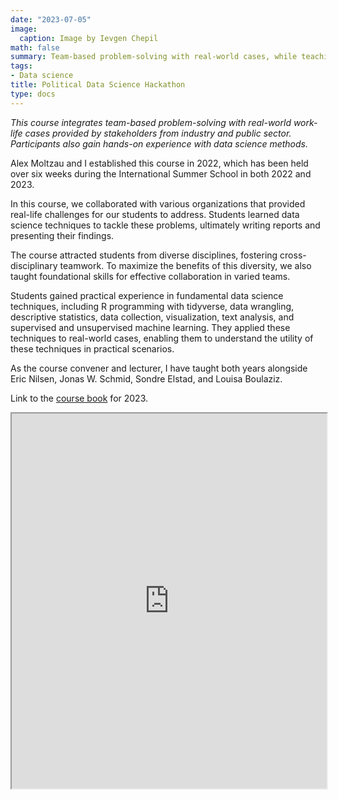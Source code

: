 ```yaml
---
date: "2023-07-05"
image:
  caption: Image by Ievgen Chepil
math: false
summary: Team-based problem-solving with real-world cases, while teaching data science methods.
tags:
- Data science
title: Political Data Science Hackathon
type: docs
---
```


*This course integrates team-based problem-solving with real-world work-life cases provided by stakeholders from industry and public sector. Participants also gain hands-on experience with data science methods.*

Alex Moltzau and I established this course in 2022, which has been held over six weeks during the International Summer School in both 2022 and 2023.

In this course, we collaborated with various organizations that provided real-life challenges for our students to address. Students learned data science techniques to tackle these problems, ultimately writing reports and presenting their findings.

The course attracted students from diverse disciplines, fostering cross-disciplinary teamwork. To maximize the benefits of this diversity, we also taught foundational skills for effective collaboration in varied teams.

Students gained practical experience in fundamental data science techniques, including R programming with tidyverse, data wrangling, descriptive statistics, data collection, visualization, text analysis, and supervised and unsupervised machine learning. They applied these techniques to real-world cases, enabling them to understand the utility of these techniques in practical scenarios.

As the course convener and lecturer, I have taught both years alongside Eric Nilsen, Jonas W. Schmid, Sondre Elstad, and Louisa Boulaziz.

Link to the [course book](https://shiny.uio.no/political_data_science_hackathon/) for 2023.

<iframe width="100%" height="600" name="iframe" src="https://shiny.uio.no/political_data_science_hackathon"></iframe>


